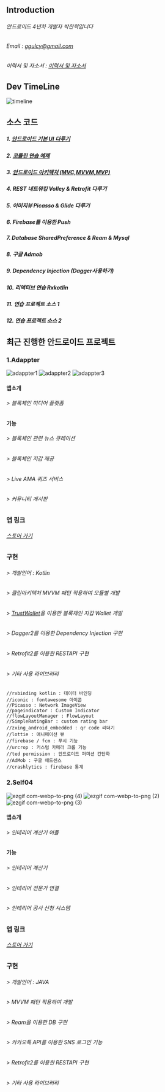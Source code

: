 
## Introduction
###### 안드로이드 4년차 개발자 박찬혁입니다
###### Email : ggulcy@gmail.com
###### 이력서 및 자소서 : [이력서 및 자소서](https://github.com/ggulcy/portfolio/blob/master/%EB%B0%95%EC%B0%AC%ED%98%81%20%EC%9D%B4%EB%A0%A5%EC%84%9C%20%ED%8F%AC%ED%94%8C.pdf)


## Dev TimeLine
![timeline](https://user-images.githubusercontent.com/60222655/74306039-bf703a80-4da4-11ea-9825-6c54dac84383.png)  


###  
###  
###  

## 소스 코드
##### 1. [안드로이드 기본 UI 다루기](https://github.com/ggulcy/practice_source/tree/android_ui_practice) 
##### 2. [코틀린 연습 예제](https://github.com/ggulcy/practice_source/tree/kotlin_practice)
##### 3. [안드로이드 아키텍처 (MVC,MVVM,MVP)](https://github.com/ggulcy/practice_source/tree/android_architecture_pattern)
##### 4. REST 네트워킹 Volley & Retrofit 다루기 
##### 5. 이미지뷰 Picasso & Glide 다루기 
##### 6. Firebase를 이용한 Push
##### 7. Database SharedPreference & Ream & Mysql
##### 8. 구글 Admob 
##### 9. Dependency Injection (Dagger사용하기)
##### 10. 리액티브 연습 Rxkotlin
##### 11. 연습 프로젝트 소스 1
##### 12. 연습 프로젝트 소스 2

###  
###  
###  

## 최근 진행한 안드로이드 프로젝트

### 1.Adappter

![adappter1](https://user-images.githubusercontent.com/60222655/74305512-7d92c480-4da3-11ea-8261-37c7cc77304c.png)
![adappter2](https://user-images.githubusercontent.com/60222655/74305513-7e2b5b00-4da3-11ea-8084-4a8e4e3e0de9.png)
![adappter3](https://user-images.githubusercontent.com/60222655/74305514-7ec3f180-4da3-11ea-84c7-7707ca605b26.png)

#### 앱소개 
###### > 블록체인 미디어 플랫폼 
 
#### 기능
###### > 블록체인 관련 뉴스 큐레이션 
###### > 블록체인 지갑 제공
###### > Live AMA 퀴즈 서비스 
###### > 커뮤니티 게시판  

### 앱 링크 
###### [스토어 가기](https://play.google.com/store/apps/details?id=com.sinest.todaycoin)

### 구현
###### > 개발언어 : Kotlin
###### > 클린아키텍처 MVVM 패턴 적용하여 모듈별 개발 
###### > [TrustWallet](https://github.com/trustwallet/trust-wallet-android-source)을 이용한 블록체인 지갑 Wallet 개발
###### > Dagger2를 이용한 Dependency Injection 구현 
###### > Retrofit2를 이용한 RESTAPI 구현 
###### > 기타 사용 라이브러리 
    //rxbinding kotlin : 데이터 바인딩 
    //iconic : fontawesome 아이콘 
    //Picasso : Network ImageView
    //pageindicator : Custom Indicator
    //flowLayoutManager : FlowLayout
    //SimpleRatingBar : custom rating bar
    //zxing_android_embedded : qr code 리더기 
    //lottie : 애니메이션 뷰 
    //firebase / fcm : 푸시 기능
    //urcrop : 커스텀 카메라 크롭 기능 
    //ted permission : 안드로이드 퍼미션 간단화
    //AdMob : 구글 애드센스 
    //crashlytics : firebase 통계


### 2.Self04

![ezgif com-webp-to-png (4)](https://user-images.githubusercontent.com/60222655/74308487-b9318c80-4dab-11ea-8242-340e5ea4181c.png)
![ezgif com-webp-to-png (2)](https://user-images.githubusercontent.com/60222655/74308489-b9ca2300-4dab-11ea-8294-ec88c0bad909.png)
![ezgif com-webp-to-png (3)](https://user-images.githubusercontent.com/60222655/74308490-ba62b980-4dab-11ea-8a0d-0c67a4d7ade8.png)

#### 앱소개 
###### > 인테리어 계산기 어플
 
#### 기능
###### > 인테리어 계산기 
###### > 인테리어 전문가 연결 
###### > 인테리어 공사 신청 시스템

### 앱 링크 
###### [스토어 가기](https://play.google.com/store/apps/details?id=com.vabillion.self04)

### 구현
###### > 개발언어 : JAVA
###### > MVVM 패턴 적용하여 개발
###### > Ream을 이용한 DB 구현
###### > 카카오톡 API를 이용한 SNS 로그인 기능
###### > Retrofit2를 이용한 RESTAPI 구현 
###### > 기타 사용 라이브러리 
